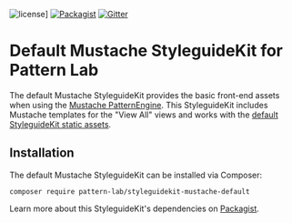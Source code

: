![license](https://img.shields.io/github/license/pattern-lab/styleguidekit-mustache-default.svg?maxAge=2592000)]
[![Packagist](https://img.shields.io/packagist/v/pattern-lab/styleguidekit-mustache-default.svg?maxAge=2592000)](https://packagist.org/packages/pattern-lab/styleguidekit-mustache-default) [![Gitter](https://img.shields.io/gitter/room/pattern-lab/php.svg?maxAge=2592000)](https://gitter.im/pattern-lab/frontend-viewer)

# Default Mustache StyleguideKit for Pattern Lab

The default Mustache StyleguideKit provides the basic front-end assets when using the [Mustache PatternEngine](https://github.com/pattern-lab/patternengine-php-mustache). This StyleguideKit includes Mustache templates for the "View All" views and works with the [default StyleguideKit static assets](https://github.com/pattern-lab/styleguidekit-assets-default).

## Installation

The default Mustache StyleguideKit can be installed via Composer:

    composer require pattern-lab/styleguidekit-mustache-default
		
Learn more about this StyleguideKit's dependencies on [Packagist](https://packagist.org/packages/pattern-lab/styleguidekit-mustache-default).
